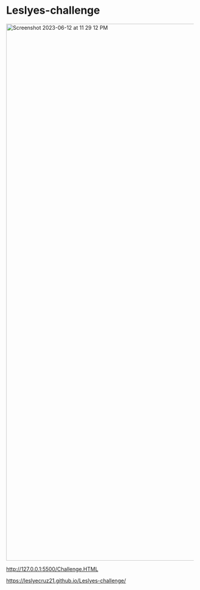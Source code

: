 # Leslyes-challenge
<img width="1440" alt="Screenshot 2023-06-12 at 11 29 12 PM" src="https://github.com/Leslyecruz21/Leslyes-challenge/assets/134253374/2993a867-3a24-4561-98d1-344acfde298e">

http://127.0.0.1:5500/Challenge.HTML


 https://leslyecruz21.github.io/Leslyes-challenge/
